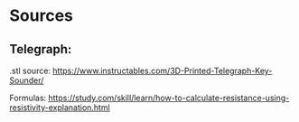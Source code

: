 # Sources

## Telegraph:

.stl source: https://www.instructables.com/3D-Printed-Telegraph-Key-Sounder/

Formulas:
https://study.com/skill/learn/how-to-calculate-resistance-using-resistivity-explanation.html